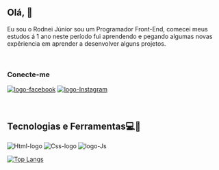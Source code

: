 ## Olá, 👋

<p>Eu sou o Rodnei Júnior sou um Programador Front-End, comecei meus estudos á 1 ano neste período fui aprendendo e pegando algumas novas expêriencia em aprender a desenvolver alguns projetos. <p/>
<br>
<h3>Conecte-me</h3>
<a href="https://www.facebook.com/rodiney.junior.3/"><img src="https://img.shields.io/badge/Facebook-1877F2?style=for-the-badge&logo=facebook&logoColor=white" alt="logo-facebook" /></a>
<a href="https://www.instagram.com/rodineyjunior3/"><img src="https://img.shields.io/badge/Instagram-E4405F?style=for-the-badge&logo=instagram&logoColor=white" alt="logo-Instagram" /></a>
<br>
<br>
<br>
<h2>Tecnologias e Ferramentas💻🔧</h2>
 <img src="https://img.shields.io/badge/HTML5-E34F26?style=for-the-badge&logo=html5&logoColor=white" alt="Html-logo"/>
 <img src="https://img.shields.io/badge/CSS3-1572B6?style=for-the-badge&logo=css3&logoColor=white" alt="Css-logo" />
 <img src="https://img.shields.io/badge/JavaScript-323330?style=for-the-badge&logo=javascript&logoColor=F7DF1E" alt="logo-Js" />
 <img src="https://img.shields.io/badge/React-20232A?style=for-the-badge&logo=react&logoColor=61DAFB" alt=""logo-react" />


[![Top Langs](https://github-readme-stats.vercel.app/api/top-langs/?username=rodnei1)](https://github.com/anuraghazra/github-readme-stats)

